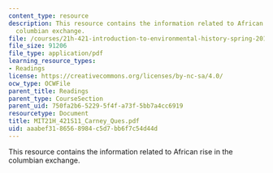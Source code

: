 ```yaml
---
content_type: resource
description: This resource contains the information related to African rise in the
  columbian exchange.
file: /courses/21h-421-introduction-to-environmental-history-spring-2011/aaabef3186568984c5d7bb6f7c54d44d_MIT21H_421S11_Carney_Ques.pdf
file_size: 91206
file_type: application/pdf
learning_resource_types:
- Readings
license: https://creativecommons.org/licenses/by-nc-sa/4.0/
ocw_type: OCWFile
parent_title: Readings
parent_type: CourseSection
parent_uid: 750fa2b6-5229-5f4f-a73f-5bb7a4cc6919
resourcetype: Document
title: MIT21H_421S11_Carney_Ques.pdf
uid: aaabef31-8656-8984-c5d7-bb6f7c54d44d
---
```

This resource contains the information related to African rise in the columbian exchange.